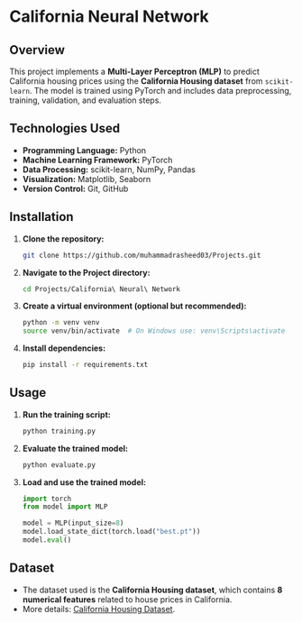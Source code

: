 # California Neural Network

## Overview
This project implements a **Multi-Layer Perceptron (MLP)** to predict California housing prices using the **California Housing dataset** from `scikit-learn`. The model is trained using PyTorch and includes data preprocessing, training, validation, and evaluation steps.

## Technologies Used
- **Programming Language:** Python  
- **Machine Learning Framework:** PyTorch  
- **Data Processing:** scikit-learn, NumPy, Pandas  
- **Visualization:** Matplotlib, Seaborn  
- **Version Control:** Git, GitHub  

## Installation
1. **Clone the repository:**
   ```bash
   git clone https://github.com/muhammadrasheed03/Projects.git
   ```
2. **Navigate to the Project directory:**
   ```bash
   cd Projects/California\ Neural\ Network
   ```
3. **Create a virtual environment (optional but recommended):**
   ```bash
   python -m venv venv
   source venv/bin/activate  # On Windows use: venv\Scripts\activate
   ```
4. **Install dependencies:**
   ```bash
   pip install -r requirements.txt
   ```

## Usage
1. **Run the training script:**
   ```bash
   python training.py
   ```
2. **Evaluate the trained model:**
   ```bash
   python evaluate.py
   ```
3. **Load and use the trained model:**
   ```python
   import torch
   from model import MLP

   model = MLP(input_size=8)
   model.load_state_dict(torch.load("best.pt"))
   model.eval()
   ```

## Dataset
- The dataset used is the **California Housing dataset**, which contains **8 numerical features** related to house prices in California.  
- More details: [California Housing Dataset](https://scikit-learn.org/stable/datasets/real_world.html#california-housing-dataset).



